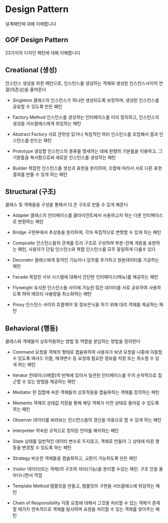 # Design Pattern
설계패턴에 대해 이해합니다

## GOF Design Pattern
23가지의 디자인 패턴에 대해 이해합니다

## Creational (생성)
인스턴스 생성을 위한 패턴으로, 인스턴스를 생성하는 객체와 생성된 인스턴스사이의 연결(의존성)을 줄여준다

* Singleton
클래스의 인스턴스가 하나만 생성되도록 보장하며, 생성된 인스턴스를 공유할 수 있도록 만든 패턴

* Factory Method
인스턴스를 생성하는 인터페이스를 미리 정의하고, 인스턴스의 생성을 서브클래스에게 위임하는 패턴

* Abstract Factory
서로 관련성 있거나 독립적인 여러 인스턴스를 조립해서 결과 인스턴스를 만드는  패턴

* Prototype
생성할 인스턴스의 종류를 명세하는 데에 원형의 기본틀을 이용하고, 그 기본틀을 복사함으로써 새로운 인스턴스를 생성하는 패턴

* Builder
복잡한 인스턴스를 생성과 표현을 분리하여, 조합에 따라서 서로 다른 표현 결과를 만들 수 있게 하는 패턴

## Structural (구조)
클래스 및 객체들을 구성을 통해서 더 큰 구조로 만들 수 있게 해준다  

* Adapter
클래스의 인터페이스를 클라이언트에서 사용하고자 하는 다른 인터페이스로 변환하는 패턴

* Bridge
구현부에서 추상층을 분리하여, 각자 독립적으로 변형할 수 있게 하는 패턴

* Composite
인스턴스들의 관계를 트리 구조로 구성하여 부분-전체 계층을 표현하는 패턴, 사용자가 단일 인스턴스와 복합 인스턴스를 모두 동일하게 다룰수 있다

* Decorator
클래스에게 동적인 기능이나 임무를 추가하고 원본데이터를 가공하는 패턴

* Facade
복잡한 서브 시스템에 대해서 간단한 인터페이스(메뉴)를 제공하는 패턴

* Flyweight
유사한 인스턴스들 사이에 가능한 많은 데이터를 서로 공유하여 사용하도록 하여 메모리 사용량을 최소화하는 패턴

* Proxy
인스턴스 사이의 흐름제어 및 정보은닉을 하기 위해 대리 객체를 제공하는 패턴

## Behavioral (행동)
클래스와 객체들이 상호작용하는 방법 및 역할을 분담하는 방법을 정의한다

* Command
요청을 객체의 형태로 캡슐화하여 사용자가 보낸 요청을 나중에 이용할 수 있도록 매서드 이름, 매개변수 등 요청에 필요한 정보를 저장 또는 취소할 수 있게 하는 패턴

* Iterator
컨테이너(배열)의 반복에 있어서 일관된 인터페이스를 두어 순차적으로 접근할 수 있는 방법을 제공하는 패턴

* Mediator
한 집합에 속한 객체들의 상호작용을 캡슐화하는 객체를 정의하는 패턴

* Memento
객체의 상태값 저장을 통해 해당 객체가 이전 상태로 돌아갈 수 있도록 하는 패턴

* Observer
데이터를 바라보는 인스턴스들의 갱신을 자동으로 할 수 있게 하는 패턴

* Interpreter
약속된 규칙으로 정의된 언어를 해석하는 패턴

* State
상태를 일반적인 데이터 변수로 두지않고, 객체로 만들어 그 상태에 따른 행동을 변경할 수 있도록 하는 패턴

* Strategy
비슷한 객체들을 캡슐화하고, 교환이 가능하도록 만든 패턴

* Visitor
데이터(또는 객체)의 구조와 처리(기능)을 분리할 수있는 패턴. 구조 안을 돌아다니면서 작업

* Template Method
템플릿을 만들고, 템플릿의 구현을 서브클래스에 위임하는 패턴

* Chain of Responsibility
각종 요청에 대해서 그것을 처리할 수 있는 객체가 존재할 때가지 연속적으로 객체를 탐사하며 요청을 처리할 수 있는 객체를 찾아주는 패턴
